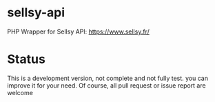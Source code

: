 # sellsy-api
PHP Wrapper for Sellsy API: https://www.sellsy.fr/

# Status 

This is a development version, not complete and not fully test. you can improve it for your need.
Of course, all pull request or issue report are welcome

